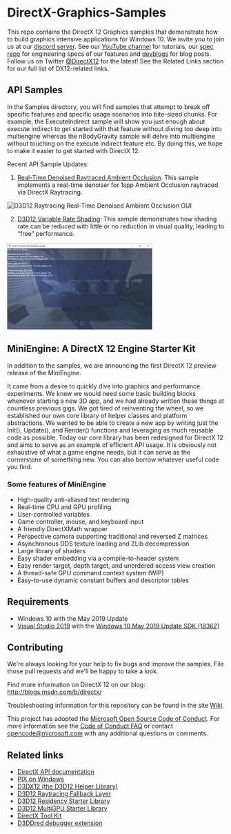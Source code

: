 
# DirectX-Graphics-Samples
This repo contains the DirectX 12 Graphics samples that demonstrate how to build graphics intensive applications for Windows 10. We invite you to join us at our [discord server](http://discord.gg/directx). See our [YouTube channel](https://www.youtube.com/MicrosoftDirectX12andGraphicsEducation) for tutorials, our [spec repo](https://microsoft.github.io/DirectX-Specs/) for engineering specs of our features and [devblogs](https://devblogs.microsoft.com/directx/) for blog posts. Follow us on Twitter [@DirectX12](https://twitter.com/directx12) for the latest! See the Related Links section for our full list of DX12-related links.

## API Samples
In the Samples directory, you will find samples that attempt to break off specific features and specific usage scenarios into bite-sized chunks. For example, the ExecuteIndirect sample will show you just enough about execute indirect to get started with that feature without diving too deep into multiengine whereas the nBodyGravity sample will delve into multiengine without touching on the execute indirect feature etc. By doing this, we hope to make it easier to get started with DirectX 12.

Recent API Sample Updates:
1. [Real-Time Denoised Raytraced Ambient Occlusion](Samples/Desktop/D3D12Raytracing/src/D3D12RaytracingRealTimeDenoisedAmbientOcclusion/readme.md): This sample implements a real-time denoiser for 1spp Ambient Occlusion raytraced via DirectX Raytracing. 

![D3D12 Raytracing Real-Time Denoised Ambient Occlusion GUI](Samples/Desktop/D3D12Raytracing/src/D3D12RaytracingRealTimeDenoisedAmbientOcclusion/Screenshot_small.png)

2. [D3D12 Variable Rate Shading](Samples/Desktop/D3D12VariableRateShading/readme.md): This sample demonstrates how shading rate can be reduced with little or no reduction in visual quality, leading to “free” performance.

![Variable Rate Shading GUI](Samples/Desktop/D3D12VariableRateShading/src/Screenshot_small.PNG)

## MiniEngine: A DirectX 12 Engine Starter Kit
In addition to the samples, we are announcing the first DirectX 12 preview release of the MiniEngine.

It came from a desire to quickly dive into graphics and performance experiments.  We knew we would need some basic building blocks whenever starting a new 3D app, and we had already written these things at countless previous gigs.  We got tired of reinventing the wheel, so we established our own core library of helper classes and platform abstractions.  We wanted to be able to create a new app by writing just the Init(), Update(), and Render() functions and leveraging as much reusable code as possible.  Today our core library has been redesigned for DirectX 12 and aims to serve as an example of efficient API usage.  It is obviously not exhaustive of what a game engine needs, but it can serve as the cornerstone of something new.  You can also borrow whatever useful code you find.

### Some features of MiniEngine
* High-quality anti-aliased text rendering
* Real-time CPU and GPU profiling
* User-controlled variables
* Game controller, mouse, and keyboard input
* A friendly DirectXMath wrapper
* Perspective camera supporting traditional and reversed Z matrices
* Asynchronous DDS texture loading and ZLib decompression
* Large library of shaders
* Easy shader embedding via a compile-to-header system
* Easy render target, depth target, and unordered access view creation
* A thread-safe GPU command context system (WIP)
* Easy-to-use dynamic constant buffers and descriptor tables

## Requirements
* Windows 10 with the May 2019 Update
* [Visual Studio 2019](https://www.visualstudio.com/) with the [Windows 10 May 2019 Update SDK (18362)](https://developer.microsoft.com/en-US/windows/downloads/windows-10-sdk)

## Contributing
We're always looking for your help to fix bugs and improve the samples.  File those pull requests and we'll be happy to take a look.

Find more information on DirectX 12 on our blog: http://blogs.msdn.com/b/directx/

Troubleshooting information for this repository can be found in the site [Wiki](https://github.com/Microsoft/DirectX-Graphics-Samples/wiki).

This project has adopted the [Microsoft Open Source Code of Conduct](https://opensource.microsoft.com/codeofconduct/). For more information see the [Code of Conduct FAQ](https://opensource.microsoft.com/codeofconduct/faq/) or contact [opencode@microsoft.com](mailto:opencode@microsoft.com) with any additional questions or comments.

## Related links
* [DirectX API documentation](https://docs.microsoft.com/en-us/windows/win32/directx)
* [PIX on Windows](https://devblogs.microsoft.com/pix/documentation/)
* [D3DX12 (the D3D12 Helper Library)](https://github.com/Microsoft/DirectX-Graphics-Samples/tree/master/Libraries/D3DX12)
* [D3D12 Raytracing Fallback Layer](https://github.com/Microsoft/DirectX-Graphics-Samples/tree/master/Libraries/D3D12RaytracingFallback)
* [D3D12 Residency Starter Library](https://github.com/Microsoft/DirectX-Graphics-Samples/tree/master/Libraries/D3DX12Residency)
* [D3D12 MultiGPU Starter Library](https://github.com/Microsoft/DirectX-Graphics-Samples/tree/master/Libraries/D3DX12AffinityLayer)
* [DirectX Tool Kit](https://github.com/Microsoft/DirectXTK12)
* [D3DDred debugger extension](https://github.com/Microsoft/DirectX-Debugging-Tools)